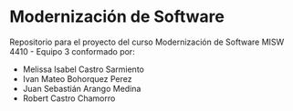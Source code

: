 ﻿# Modernización de Software
Repositorio para el proyecto del curso Modernización de Software MISW 4410 - Equipo 3 conformado por:

* Melissa Isabel Castro Sarmiento
* Ivan Mateo Bohorquez Perez
* Juan Sebastián Arango Medina
* Robert Castro Chamorro